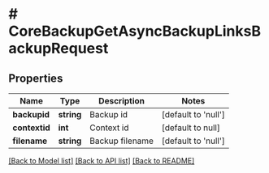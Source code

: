 # # CoreBackupGetAsyncBackupLinksBackupRequest

## Properties

Name | Type | Description | Notes
------------ | ------------- | ------------- | -------------
**backupid** | **string** | Backup id | [default to 'null']
**contextid** | **int** | Context id | [default to null]
**filename** | **string** | Backup filename | [default to 'null']

[[Back to Model list]](../../README.md#models) [[Back to API list]](../../README.md#endpoints) [[Back to README]](../../README.md)

